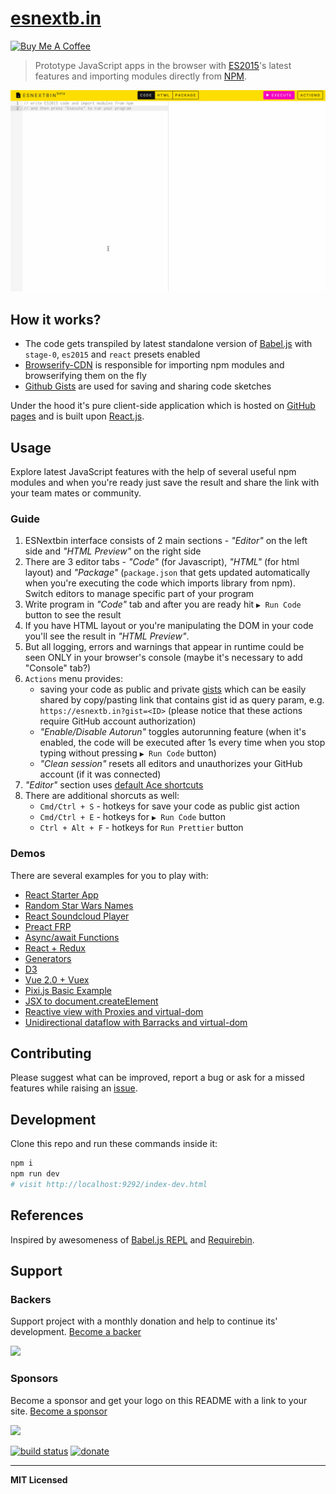 # [esnextb.in](https://esnextb.in)

<a href="https://www.buymeacoffee.com/voronianski" target="_blank"><img src="https://www.buymeacoffee.com/assets/img/custom_images/orange_img.png" alt="Buy Me A Coffee" style="height: auto !important;width: auto !important;" ></a>

> Prototype JavaScript apps in the browser with [ES2015](https://babeljs.io/docs/learn-es2015)'s latest features and importing modules directly from [NPM](https://www.npmjs.com).

[<img src="esnextbin-beta-demo.gif" width="650" />](https://esnextb.in)

## How it works?

- The code gets transpiled by latest standalone version of [Babel.js](http://babeljs.io) with `stage-0`, `es2015` and `react` presets enabled
- [Browserify-CDN](https://wzrd.in) is responsible for importing npm modules and browserifying them on the fly
- [Github Gists](https://gist.github.com) are used for saving and sharing code sketches

Under the hood it's pure client-side application which is hosted on [GitHub pages](https://pages.github.com) and is built upon [React.js](https://facebook.github.io/react).

## Usage

Explore latest JavaScript features with the help of several useful npm modules and when you're ready just save the result and share the link with your team mates or community.

### Guide

1. ESNextbin interface consists of 2 main sections - _"Editor"_ on the left side and _"HTML Preview"_ on the right side
2. There are 3 editor tabs - _"Code"_ (for Javascript), _"HTML"_ (for html layout) and _"Package"_ (`package.json` that gets updated automatically when you're executing the code which imports library from npm). Switch editors to manage specific part of your program
3. Write program in _"Code"_ tab and after you are ready hit `▶ Run Code` button to see the result
4. If you have HTML layout or you're manipulating the DOM in your code you'll see the result in _"HTML Preview"_.
5. But all logging, errors and warnings that appear in runtime could be seen ONLY in your browser's console (maybe it's necessary to add "Console" tab?)
6. `Actions` menu provides:
   - saving your code as public and private [gists](https://gist.github.com/) which can be easily shared by copy/pasting link that contains gist id as query param, e.g. `https://esnextb.in?gist=<ID>` (please notice that these actions require GitHub account authorization)
   - _"Enable/Disable Autorun"_ toggles autorunning feature (when it's enabled, the code will be executed after 1s every time when you stop typing without pressing `▶ Run Code` button)
   - _"Clean session"_ resets all editors and unauthorizes your GitHub account (if it was connected)
7. _"Editor"_ section uses [default Ace shortcuts](https://github.com/ajaxorg/ace/wiki/Default-Keyboard-Shortcuts)
8. There are additional shorcuts as well:
   - `Cmd/Ctrl + S` - hotkeys for save your code as public gist action
   - `Cmd/Ctrl + E` - hotkeys for `▶ Run Code` button
   - `Ctrl + Alt + F` - hotkeys for `Run Prettier` button

### Demos

There are several examples for you to play with:

- [React Starter App](https://esnextb.in/?gist=b7e541a42c7c1218cad6)
- [Random Star Wars Names](https://esnextb.in/?gist=27fd38f51a4a9303e9c7)
- [React Soundcloud Player](https://esnextb.in/?gist=a649fc804a722e49fc71)
- [Preact FRP](https://esnextb.in/?gist=ba28702c94e22d26e3bc)
- [Async/await Functions](https://esnextb.in/?gist=f7a6a4cf4c6bf4099fdc)
- [React + Redux](https://esnextb.in/?gist=d6daac6224af08d799bc)
- [Generators](https://esnextb.in/?gist=0f174a29ca6623afe456)
- [D3](https://esnextb.in/?gist=9eac7e72521c21e98817)
- [Vue 2.0 + Vuex](https://esnextb.in/?gist=bd1916ac0c96d75785f8433249967eb2)
- [Pixi.js Basic Example](https://esnextb.in/?gist=f6a3a6197346d4168a5fbbc3ef6b0747)
- [JSX to document.createElement](https://esnextb.in/?gist=f81cbfcb65f3bfbc0d1c5ccc3c748ca5)
- [Reactive view with Proxies and virtual-dom](https://esnextb.in/?gist=8e8b74861f299a672075ae155a86f444)
- [Unidirectional dataflow with Barracks and virtual-dom](https://esnextb.in/?gist=1fbca0bc6537a402e915c0cee53aa4a7)

## Contributing

Please suggest what can be improved, report a bug or ask for a missed features while raising an [issue](https://github.com/voronianski/esnextbin/issues).

## Development

Clone this repo and run these commands inside it:

```bash
npm i
npm run dev
# visit http://localhost:9292/index-dev.html
```

## References

Inspired by awesomeness of [Babel.js REPL](http://babeljs.io/repl) and [Requirebin](http://requirebin.com).

## Support

### Backers

Support project with a monthly donation and help to continue its' development. [Become a backer](https://opencollective.com/esnextbin#backer)

<a href="https://opencollective.com/esnextbin/backer/0/website" target="_blank"><img src="https://opencollective.com/esnextbin/backer/0/avatar.svg"></a>

<!-- <a href="https://opencollective.com/esnextbin/backer/1/website" target="_blank"><img src="https://opencollective.com/esnextbin/backer/1/avatar.svg"></a>
<a href="https://opencollective.com/esnextbin/backer/2/website" target="_blank"><img src="https://opencollective.com/esnextbin/backer/2/avatar.svg"></a>
<a href="https://opencollective.com/esnextbin/backer/3/website" target="_blank"><img src="https://opencollective.com/esnextbin/backer/3/avatar.svg"></a>
<a href="https://opencollective.com/esnextbin/backer/4/website" target="_blank"><img src="https://opencollective.com/esnextbin/backer/4/avatar.svg"></a>
<a href="https://opencollective.com/esnextbin/backer/5/website" target="_blank"><img src="https://opencollective.com/esnextbin/backer/5/avatar.svg"></a>
<a href="https://opencollective.com/esnextbin/backer/6/website" target="_blank"><img src="https://opencollective.com/esnextbin/backer/6/avatar.svg"></a>
<a href="https://opencollective.com/esnextbin/backer/7/website" target="_blank"><img src="https://opencollective.com/esnextbin/backer/7/avatar.svg"></a>
<a href="https://opencollective.com/esnextbin/backer/8/website" target="_blank"><img src="https://opencollective.com/esnextbin/backer/8/avatar.svg"></a>
<a href="https://opencollective.com/esnextbin/backer/9/website" target="_blank"><img src="https://opencollective.com/esnextbin/backer/9/avatar.svg"></a>
<a href="https://opencollective.com/esnextbin/backer/10/website" target="_blank"><img src="https://opencollective.com/esnextbin/backer/10/avatar.svg"></a>
<a href="https://opencollective.com/esnextbin/backer/11/website" target="_blank"><img src="https://opencollective.com/esnextbin/backer/11/avatar.svg"></a>
<a href="https://opencollective.com/esnextbin/backer/12/website" target="_blank"><img src="https://opencollective.com/esnextbin/backer/12/avatar.svg"></a>
<a href="https://opencollective.com/esnextbin/backer/13/website" target="_blank"><img src="https://opencollective.com/esnextbin/backer/13/avatar.svg"></a>
<a href="https://opencollective.com/esnextbin/backer/14/website" target="_blank"><img src="https://opencollective.com/esnextbin/backer/14/avatar.svg"></a>
<a href="https://opencollective.com/esnextbin/backer/15/website" target="_blank"><img src="https://opencollective.com/esnextbin/backer/15/avatar.svg"></a>
<a href="https://opencollective.com/esnextbin/backer/16/website" target="_blank"><img src="https://opencollective.com/esnextbin/backer/16/avatar.svg"></a>
<a href="https://opencollective.com/esnextbin/backer/17/website" target="_blank"><img src="https://opencollective.com/esnextbin/backer/17/avatar.svg"></a>
<a href="https://opencollective.com/esnextbin/backer/18/website" target="_blank"><img src="https://opencollective.com/esnextbin/backer/18/avatar.svg"></a>
<a href="https://opencollective.com/esnextbin/backer/19/website" target="_blank"><img src="https://opencollective.com/esnextbin/backer/19/avatar.svg"></a>
<a href="https://opencollective.com/esnextbin/backer/20/website" target="_blank"><img src="https://opencollective.com/esnextbin/backer/20/avatar.svg"></a>
<a href="https://opencollective.com/esnextbin/backer/21/website" target="_blank"><img src="https://opencollective.com/esnextbin/backer/21/avatar.svg"></a>
<a href="https://opencollective.com/esnextbin/backer/22/website" target="_blank"><img src="https://opencollective.com/esnextbin/backer/22/avatar.svg"></a>
<a href="https://opencollective.com/esnextbin/backer/23/website" target="_blank"><img src="https://opencollective.com/esnextbin/backer/23/avatar.svg"></a>
<a href="https://opencollective.com/esnextbin/backer/24/website" target="_blank"><img src="https://opencollective.com/esnextbin/backer/24/avatar.svg"></a>
<a href="https://opencollective.com/esnextbin/backer/25/website" target="_blank"><img src="https://opencollective.com/esnextbin/backer/25/avatar.svg"></a>
<a href="https://opencollective.com/esnextbin/backer/26/website" target="_blank"><img src="https://opencollective.com/esnextbin/backer/26/avatar.svg"></a>
<a href="https://opencollective.com/esnextbin/backer/27/website" target="_blank"><img src="https://opencollective.com/esnextbin/backer/27/avatar.svg"></a>
<a href="https://opencollective.com/esnextbin/backer/28/website" target="_blank"><img src="https://opencollective.com/esnextbin/backer/28/avatar.svg"></a>
<a href="https://opencollective.com/esnextbin/backer/29/website" target="_blank"><img src="https://opencollective.com/esnextbin/backer/29/avatar.svg"></a>
 -->

### Sponsors

Become a sponsor and get your logo on this README with a link to your site. [Become a sponsor](https://opencollective.com/esnextbin#sponsor)

<a href="https://opencollective.com/esnextbin/sponsor/0/website" target="_blank"><img src="https://opencollective.com/esnextbin/sponsor/0/avatar.svg"></a>

<!-- <a href="https://opencollective.com/esnextbin/sponsor/1/website" target="_blank"><img src="https://opencollective.com/esnextbin/sponsor/1/avatar.svg"></a>
<a href="https://opencollective.com/esnextbin/sponsor/2/website" target="_blank"><img src="https://opencollective.com/esnextbin/sponsor/2/avatar.svg"></a>
<a href="https://opencollective.com/esnextbin/sponsor/3/website" target="_blank"><img src="https://opencollective.com/esnextbin/sponsor/3/avatar.svg"></a>
<a href="https://opencollective.com/esnextbin/sponsor/4/website" target="_blank"><img src="https://opencollective.com/esnextbin/sponsor/4/avatar.svg"></a>
<a href="https://opencollective.com/esnextbin/sponsor/5/website" target="_blank"><img src="https://opencollective.com/esnextbin/sponsor/5/avatar.svg"></a>
<a href="https://opencollective.com/esnextbin/sponsor/6/website" target="_blank"><img src="https://opencollective.com/esnextbin/sponsor/6/avatar.svg"></a>
<a href="https://opencollective.com/esnextbin/sponsor/7/website" target="_blank"><img src="https://opencollective.com/esnextbin/sponsor/7/avatar.svg"></a>
<a href="https://opencollective.com/esnextbin/sponsor/8/website" target="_blank"><img src="https://opencollective.com/esnextbin/sponsor/8/avatar.svg"></a>
<a href="https://opencollective.com/esnextbin/sponsor/9/website" target="_blank"><img src="https://opencollective.com/esnextbin/sponsor/9/avatar.svg"></a>
<a href="https://opencollective.com/esnextbin/sponsor/10/website" target="_blank"><img src="https://opencollective.com/esnextbin/sponsor/10/avatar.svg"></a>
<a href="https://opencollective.com/esnextbin/sponsor/11/website" target="_blank"><img src="https://opencollective.com/esnextbin/sponsor/11/avatar.svg"></a>
<a href="https://opencollective.com/esnextbin/sponsor/12/website" target="_blank"><img src="https://opencollective.com/esnextbin/sponsor/12/avatar.svg"></a>
<a href="https://opencollective.com/esnextbin/sponsor/13/website" target="_blank"><img src="https://opencollective.com/esnextbin/sponsor/13/avatar.svg"></a>
<a href="https://opencollective.com/esnextbin/sponsor/14/website" target="_blank"><img src="https://opencollective.com/esnextbin/sponsor/14/avatar.svg"></a>
<a href="https://opencollective.com/esnextbin/sponsor/15/website" target="_blank"><img src="https://opencollective.com/esnextbin/sponsor/15/avatar.svg"></a>
<a href="https://opencollective.com/esnextbin/sponsor/16/website" target="_blank"><img src="https://opencollective.com/esnextbin/sponsor/16/avatar.svg"></a>
<a href="https://opencollective.com/esnextbin/sponsor/17/website" target="_blank"><img src="https://opencollective.com/esnextbin/sponsor/17/avatar.svg"></a>
<a href="https://opencollective.com/esnextbin/sponsor/18/website" target="_blank"><img src="https://opencollective.com/esnextbin/sponsor/18/avatar.svg"></a>
<a href="https://opencollective.com/esnextbin/sponsor/19/website" target="_blank"><img src="https://opencollective.com/esnextbin/sponsor/19/avatar.svg"></a>
<a href="https://opencollective.com/esnextbin/sponsor/20/website" target="_blank"><img src="https://opencollective.com/esnextbin/sponsor/20/avatar.svg"></a>
<a href="https://opencollective.com/esnextbin/sponsor/21/website" target="_blank"><img src="https://opencollective.com/esnextbin/sponsor/21/avatar.svg"></a>
<a href="https://opencollective.com/esnextbin/sponsor/22/website" target="_blank"><img src="https://opencollective.com/esnextbin/sponsor/22/avatar.svg"></a>
<a href="https://opencollective.com/esnextbin/sponsor/23/website" target="_blank"><img src="https://opencollective.com/esnextbin/sponsor/23/avatar.svg"></a>
<a href="https://opencollective.com/esnextbin/sponsor/24/website" target="_blank"><img src="https://opencollective.com/esnextbin/sponsor/24/avatar.svg"></a>
<a href="https://opencollective.com/esnextbin/sponsor/25/website" target="_blank"><img src="https://opencollective.com/esnextbin/sponsor/25/avatar.svg"></a>
<a href="https://opencollective.com/esnextbin/sponsor/26/website" target="_blank"><img src="https://opencollective.com/esnextbin/sponsor/26/avatar.svg"></a>
<a href="https://opencollective.com/esnextbin/sponsor/27/website" target="_blank"><img src="https://opencollective.com/esnextbin/sponsor/27/avatar.svg"></a>
<a href="https://opencollective.com/esnextbin/sponsor/28/website" target="_blank"><img src="https://opencollective.com/esnextbin/sponsor/28/avatar.svg"></a>
<a href="https://opencollective.com/esnextbin/sponsor/29/website" target="_blank"><img src="https://opencollective.com/esnextbin/sponsor/29/avatar.svg"></a>
 -->

[![build status](http://forthebadge.com/images/badges/built-with-love.svg)](https://travis-ci.org/voronianski/esnextbin)
[![donate](http://forthebadge.com/images/badges/powered-by-electricity.svg)](https://www.paypal.me/voronianski/5)

---

**MIT Licensed**
